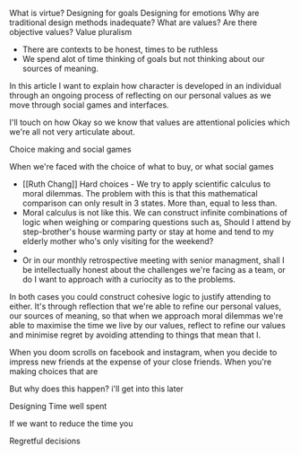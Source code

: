 What is virtue?
Designing for goals
Designing for emotions
Why are traditional design methods inadequate?
What are values?
Are there objective values?
Value pluralism
- There are contexts to be honest, times to be ruthless
- We spend alot of time thinking of goals but not thinking about our sources of meaning.

In this article I want to explain how character is developed in an individual through an ongoing process of reflecting on our personal values as we move through social games and interfaces.

I'll touch on how 
Okay so we know that values are attentional policies which we're all not very articulate about. 


Choice making and social games

When we're faced with the choice of what to buy, or what social games

- [[Ruth Chang]] Hard choices - We try to apply scientific calculus to moral dilemmas. The problem with this is that this mathematical comparison can only result in 3 states. More than, equal to less than. 
- Moral calculus is not like this. We can construct infinite combinations of logic when weighing or comparing questions such as, Should I attend by step-brother's house warming party or stay at home and tend to my elderly mother who's only visiting for the weekend? 
- 
- Or in our monthly retrospective meeting with senior managment, shall I be intellectually honest about the challenges we're facing as a team, or do I want to approach with a curiocity as to the problems. 

In both cases you could construct cohesive logic to justify attending to either. It's through reflection that we're able to refine our personal values, our sources of meaning, so that when we approach moral dilemmas we're able to maximise the time we live by our values, reflect to refine our values and minimise regret by avoiding attending to things that mean that I.

When you doom scrolls on facebook and instagram, when you decide to impress new friends at the expense of your close friends. When you're making choices that are 

But why does this happen? i'll get into this later


Designing Time well spent

If we want to reduce the time you 

Regretful decisions